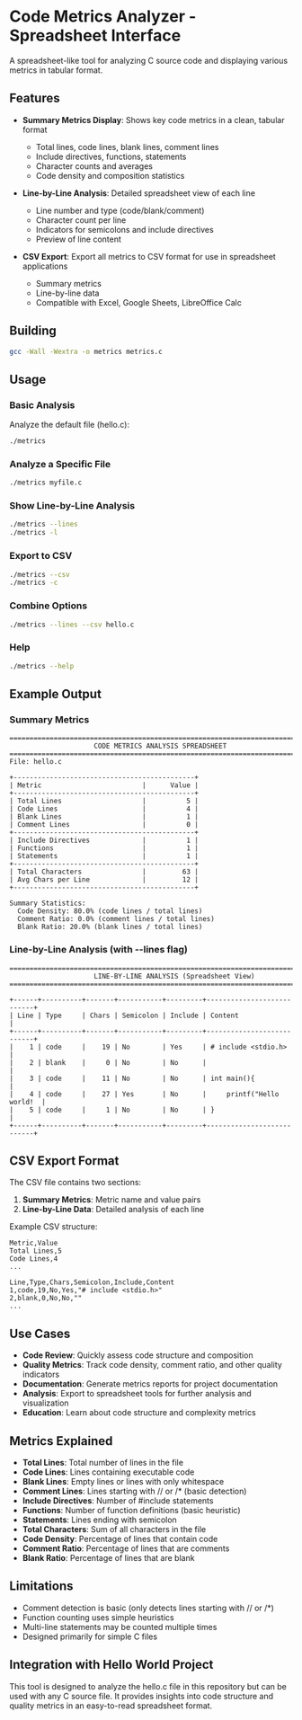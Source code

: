 # Code Metrics Analyzer - Spreadsheet Interface

A spreadsheet-like tool for analyzing C source code and displaying various metrics in tabular format.

## Features

- **Summary Metrics Display**: Shows key code metrics in a clean, tabular format
  - Total lines, code lines, blank lines, comment lines
  - Include directives, functions, statements
  - Character counts and averages
  - Code density and composition statistics

- **Line-by-Line Analysis**: Detailed spreadsheet view of each line
  - Line number and type (code/blank/comment)
  - Character count per line
  - Indicators for semicolons and include directives
  - Preview of line content

- **CSV Export**: Export all metrics to CSV format for use in spreadsheet applications
  - Summary metrics
  - Line-by-line data
  - Compatible with Excel, Google Sheets, LibreOffice Calc

## Building

```bash
gcc -Wall -Wextra -o metrics metrics.c
```

## Usage

### Basic Analysis
Analyze the default file (hello.c):
```bash
./metrics
```

### Analyze a Specific File
```bash
./metrics myfile.c
```

### Show Line-by-Line Analysis
```bash
./metrics --lines
./metrics -l
```

### Export to CSV
```bash
./metrics --csv
./metrics -c
```

### Combine Options
```bash
./metrics --lines --csv hello.c
```

### Help
```bash
./metrics --help
```

## Example Output

### Summary Metrics
```
================================================================================
                     CODE METRICS ANALYSIS SPREADSHEET
================================================================================
File: hello.c

+---------------------------------------------+
| Metric                         |      Value |
+---------------------------------------------+
| Total Lines                    |          5 |
| Code Lines                     |          4 |
| Blank Lines                    |          1 |
| Comment Lines                  |          0 |
+---------------------------------------------+
| Include Directives             |          1 |
| Functions                      |          1 |
| Statements                     |          1 |
+---------------------------------------------+
| Total Characters               |         63 |
| Avg Chars per Line             |         12 |
+---------------------------------------------+

Summary Statistics:
  Code Density: 80.0% (code lines / total lines)
  Comment Ratio: 0.0% (comment lines / total lines)
  Blank Ratio: 20.0% (blank lines / total lines)
```

### Line-by-Line Analysis (with --lines flag)
```
================================================================================
                     LINE-BY-LINE ANALYSIS (Spreadsheet View)
================================================================================

+------+----------+-------+-----------+---------+---------------------------+
| Line | Type     | Chars | Semicolon | Include | Content                   |
+------+----------+-------+-----------+---------+---------------------------+
|    1 | code     |    19 | No        | Yes     | # include <stdio.h>       |
|    2 | blank    |     0 | No        | No      |                           |
|    3 | code     |    11 | No        | No      | int main(){               |
|    4 | code     |    27 | Yes       | No      |     printf("Hello world!  |
|    5 | code     |     1 | No        | No      | }                         |
+------+----------+-------+-----------+---------+---------------------------+
```

## CSV Export Format

The CSV file contains two sections:

1. **Summary Metrics**: Metric name and value pairs
2. **Line-by-Line Data**: Detailed analysis of each line

Example CSV structure:
```csv
Metric,Value
Total Lines,5
Code Lines,4
...

Line,Type,Chars,Semicolon,Include,Content
1,code,19,No,Yes,"# include <stdio.h>"
2,blank,0,No,No,""
...
```

## Use Cases

- **Code Review**: Quickly assess code structure and composition
- **Quality Metrics**: Track code density, comment ratio, and other quality indicators
- **Documentation**: Generate metrics reports for project documentation
- **Analysis**: Export to spreadsheet tools for further analysis and visualization
- **Education**: Learn about code structure and complexity metrics

## Metrics Explained

- **Total Lines**: Total number of lines in the file
- **Code Lines**: Lines containing executable code
- **Blank Lines**: Empty lines or lines with only whitespace
- **Comment Lines**: Lines starting with // or /* (basic detection)
- **Include Directives**: Number of #include statements
- **Functions**: Number of function definitions (basic heuristic)
- **Statements**: Lines ending with semicolon
- **Total Characters**: Sum of all characters in the file
- **Code Density**: Percentage of lines that contain code
- **Comment Ratio**: Percentage of lines that are comments
- **Blank Ratio**: Percentage of lines that are blank

## Limitations

- Comment detection is basic (only detects lines starting with // or /*)
- Function counting uses simple heuristics
- Multi-line statements may be counted multiple times
- Designed primarily for simple C files

## Integration with Hello World Project

This tool is designed to analyze the hello.c file in this repository but can be used with any C source file. It provides insights into code structure and quality metrics in an easy-to-read spreadsheet format.
